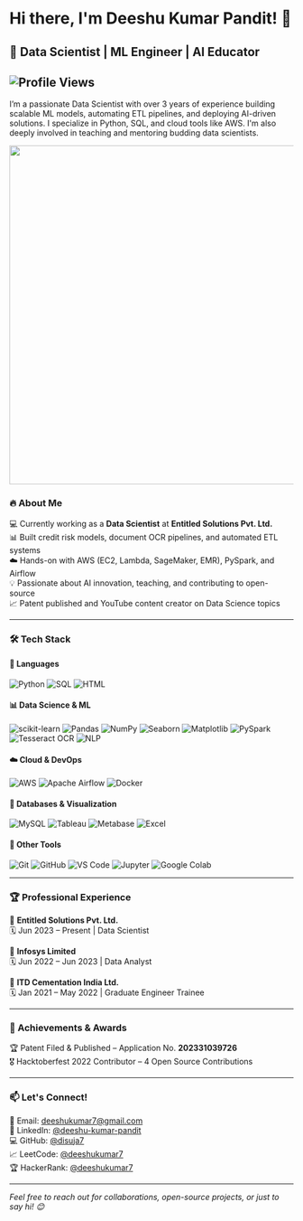 # Hi there, I'm Deeshu Kumar Pandit! 👋  
## 🚀 Data Scientist | ML Engineer | AI Educator  
![Profile Views](https://komarev.com/ghpvc/?username=disuja7&color=blue)
---
I’m a passionate Data Scientist with over 3 years of experience building scalable ML models, automating ETL pipelines, and deploying AI-driven solutions. I specialize in Python, SQL, and cloud tools like AWS. I'm also deeply involved in teaching and mentoring budding data scientists.

<div align="center">
  <img src="https://media.giphy.com/media/QpVUMRUJGokfqXyfa1/giphy.gif" width="600"/>
</div>


### 🔥 About Me  
💻 Currently working as a **Data Scientist** at **Entitled Solutions Pvt. Ltd.**  
📊 Built credit risk models, document OCR pipelines, and automated ETL systems  
☁️ Hands-on with AWS (EC2, Lambda, SageMaker, EMR), PySpark, and Airflow  
💡 Passionate about AI innovation, teaching, and contributing to open-source  
📈 Patent published and YouTube content creator on Data Science topics  

---

### 🛠️ Tech Stack

#### 🚀 Languages  
![Python](https://img.shields.io/badge/Python-3776AB?style=for-the-badge&logo=python&logoColor=white) ![SQL](https://img.shields.io/badge/SQL-4479A1?style=for-the-badge&logo=postgresql&logoColor=white) ![HTML](https://img.shields.io/badge/HTML5-E34F26?style=for-the-badge&logo=html5&logoColor=white)

#### 📊 Data Science & ML  
![scikit-learn](https://img.shields.io/badge/scikit--learn-F7931E?style=for-the-badge&logo=scikit-learn&logoColor=white) ![Pandas](https://img.shields.io/badge/Pandas-150458?style=for-the-badge&logo=pandas&logoColor=white) ![NumPy](https://img.shields.io/badge/Numpy-013243?style=for-the-badge&logo=numpy&logoColor=white) ![Seaborn](https://img.shields.io/badge/Seaborn-45b8b1?style=for-the-badge) ![Matplotlib](https://img.shields.io/badge/Matplotlib-11557C?style=for-the-badge) ![PySpark](https://img.shields.io/badge/PySpark-E25A1C?style=for-the-badge&logo=apachespark&logoColor=white) ![Tesseract OCR](https://img.shields.io/badge/Tesseract-4285F4?style=for-the-badge&logo=tesseract&logoColor=white) ![NLP](https://img.shields.io/badge/NLP-2C5E85?style=for-the-badge)

#### ☁️ Cloud & DevOps  
![AWS](https://img.shields.io/badge/AWS-232F3E?style=for-the-badge&logo=amazonaws&logoColor=white) ![Apache Airflow](https://img.shields.io/badge/Airflow-017CEE?style=for-the-badge&logo=apacheairflow&logoColor=white) ![Docker](https://img.shields.io/badge/Docker-2496ED?style=for-the-badge&logo=docker&logoColor=white)

#### 🧮 Databases & Visualization  
![MySQL](https://img.shields.io/badge/MySQL-005C84?style=for-the-badge&logo=mysql&logoColor=white) ![Tableau](https://img.shields.io/badge/Tableau-E97627?style=for-the-badge&logo=tableau&logoColor=white) ![Metabase](https://img.shields.io/badge/Metabase-509EE3?style=for-the-badge) ![Excel](https://img.shields.io/badge/Excel-217346?style=for-the-badge&logo=microsoft-excel&logoColor=white)

#### 🧰 Other Tools  
![Git](https://img.shields.io/badge/Git-F05032?style=for-the-badge&logo=git&logoColor=white) ![GitHub](https://img.shields.io/badge/GitHub-181717?style=for-the-badge&logo=github&logoColor=white) ![VS Code](https://img.shields.io/badge/VSCode-007ACC?style=for-the-badge&logo=visual-studio-code&logoColor=white) ![Jupyter](https://img.shields.io/badge/Jupyter-F37626?style=for-the-badge&logo=jupyter&logoColor=white) ![Google Colab](https://img.shields.io/badge/Colab-F9AB00?style=for-the-badge&logo=googlecolab&logoColor=white)

---

### 🏆 Professional Experience  

💼 **Entitled Solutions Pvt. Ltd.**  
🗓 Jun 2023 – Present | Data Scientist  

💼 **Infosys Limited**  
🗓 Jun 2022 – Jun 2023 | Data Analyst  

💼 **ITD Cementation India Ltd.**  
🗓 Jan 2021 – May 2022 | Graduate Engineer Trainee  

---

### 🏅 Achievements & Awards  

🏆 Patent Filed & Published – Application No. **202331039726**  
🎖 Hacktoberfest 2022 Contributor – 4 Open Source Contributions  

---

### 📫 Let's Connect!  

📩 Email: [deeshukumar7@gmail.com](mailto:deeshukumar7@gmail.com)  
💼 LinkedIn: [@deeshu-kumar-pandit](https://linkedin.com/in/deeshu-kumar-pandit-bb51a319a)  
💻 GitHub: [@disuja7](https://github.com/disuja7)  
📈 LeetCode: [@deeshukumar7](https://leetcode.com/deeshukumar7/)  
🏆 HackerRank: [@deeshukumar7](https://www.hackerrank.com/deeshukumar7)

---

*Feel free to reach out for collaborations, open-source projects, or just to say hi! 😊*
